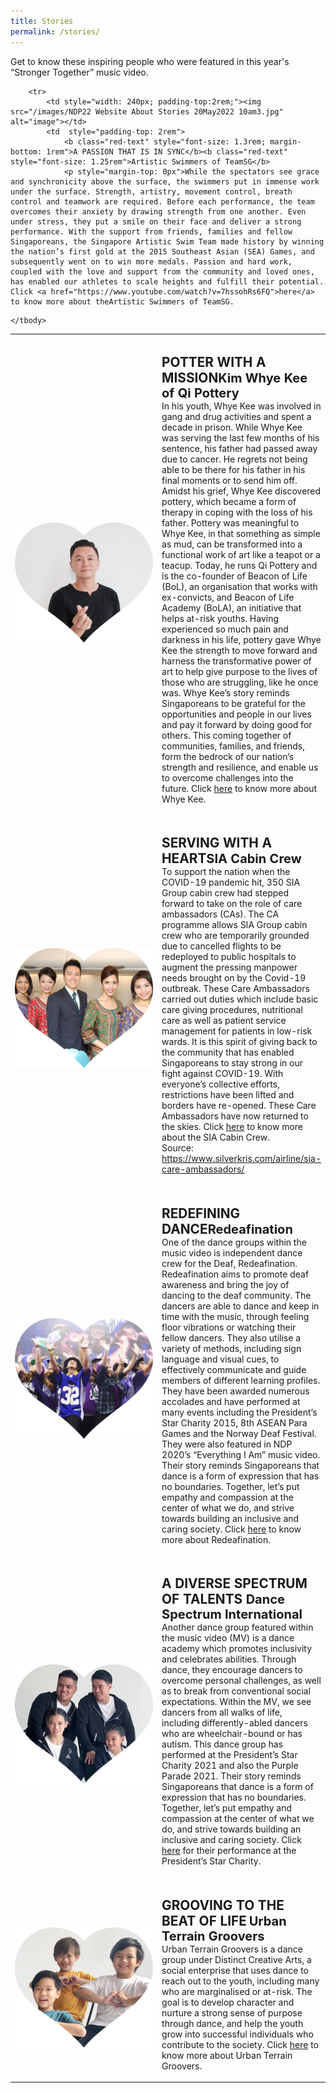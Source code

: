 ```yaml
---
title: Stories
permalink: /stories/
---
```

<style>
@media all and (max-width: 768px) {
			tr {
				width: 92vw !important;
	     display: flex;
		   flex-direction: column;
	align-items: center;
	  }
	
	td {
			width: 87% !important;
	   
	}
	
	td p {
		padding-right: 0px !important;
	padding-left: 0px !important;
	}
	}
	</style>

Get to know these inspiring people who were featured in this year's “Stronger Together” music video.

<table>
    <tbody>
        <tr>
            <td style="width: 240px; padding-top:2rem;"><img src="/images/NDP22 Website 17May20228.jpg" alt="image"></td>
            <td style="padding-top: 2rem">
                <b class="red-text" style="font-size: 1.3rem; margin-bottom: 1rem">POTTER WITH A MISSION</b><b class="red-text" style="font-size: 1.25rem">Kim Whye Kee of Qi Pottery</b>
                <p style="margin-top: 0px">In his youth, Whye Kee was involved in gang and drug activities and spent a decade in prison. While Whye Kee was serving the last few months of his sentence, his father had passed away due to cancer. He regrets not being able to be there for his father in his final moments or to send him off. Amidst his grief, Whye Kee discovered pottery, which became a form of therapy in coping with the loss of his father. Pottery was meaningful to Whye Kee, in that something as simple as mud, can be transformed into a functional work of art like a teapot or a teacup. Today, he runs Qi Pottery and is the co-founder of Beacon of Life (BoL), an organisation that works with ex-convicts, and Beacon of Life Academy (BoLA), an initiative that helps at-risk youths. Having experienced so much pain and darkness in his life, pottery gave Whye Kee the strength to move forward and harness the transformative power of art to help give purpose to the lives of those who are struggling, like he once was. Whye Kee’s story reminds Singaporeans to be grateful for the opportunities and people in our lives and pay it forward by doing good for others. This coming together of communities, families, and friends, form the bedrock of our nation’s strength and resilience, and enable us to overcome challenges into the future.  Click <a href="https://www.youtube.com/watch?v=t8WpLo8NGaI&t=27s">here</a> to know more about Whye Kee.</p>
            </td>
        </tr>
        <tr>
            <td style="width: 240px; padding-top:2rem;"><img src="/images/NDP22 Website About Stories 20May2022 10am2.jpg" alt="image"></td>
            <td  style="padding-top: 2rem">
                <b class="red-text" style="font-size: 1.3rem; margin-bottom: 1rem">SERVING WITH A HEART</b><b class="red-text" style="font-size: 1.25rem">SIA Cabin Crew</b>
                <p style="margin-top: 0px">To support the nation when the COVID-19 pandemic hit, 350 SIA Group cabin crew had stepped forward to take on the role of care ambassadors (CAs). The CA programme allows SIA Group cabin crew who are temporarily grounded due to cancelled flights to be redeployed to public hospitals to augment the pressing manpower needs brought on by the Covid-19 outbreak. These Care Ambassadors carried out duties which include basic care giving procedures, nutritional care as well as patient service management for patients in low-risk wards. It is this spirit of giving back to the community that has enabled Singaporeans to stay strong in our fight against COVID-19. With everyone’s collective efforts, restrictions have been lifted and borders have re-opened. These Care Ambassadors have now returned to the skies. Click <a href="https://www.youtube.com/watch?v=hi5S-91bw1s">here</a> to know more about the SIA Cabin Crew.<br>
									Source: <a href="https://www.silverkris.com/airline/sia-care-ambassadors/">https://www.silverkris.com/airline/sia-care-ambassadors/</a> </p>
            </td>
        </tr>

        <tr>
            <td style="width: 240px; padding-top:2rem;"><img src="/images/NDP22 Website About Stories 20May2022 10am3.jpg" alt="image"></td>
            <td  style="padding-top: 2rem">
                <b class="red-text" style="font-size: 1.3rem; margin-bottom: 1rem">A PASSION THAT IS IN SYNC</b><b class="red-text" style="font-size: 1.25rem">Artistic Swimmers of TeamSG</b>
                <p style="margin-top: 0px">While the spectators see grace and synchronicity above the surface, the swimmers put in immense work under the surface. Strength, artistry, movement control, breath control and teamwork are required. Before each performance, the team overcomes their anxiety by drawing strength from one another. Even under stress, they put a smile on their face and deliver a strong performance. With the support from friends, families and fellow Singaporeans, the Singapore Artistic Swim Team made history by winning the nation’s first gold at the 2015 Southeast Asian (SEA) Games, and subsequently went on to win more medals. Passion and hard work, coupled with the love and support from the community and loved ones, has enabled our athletes to scale heights and fulfill their potential.  Click <a href="https://www.youtube.com/watch?v=7hssohRs6FQ">here</a> to know more about theArtistic Swimmers of TeamSG.
</p>
            </td>
        </tr>
			        <tr>
            <td style="width: 240px; padding-top:2rem;"><img src="/images/NDP22 Website About Stories 20May2022 10am4.jpg" alt="image"></td>
            <td  style="padding-top: 2rem">
                <b class="red-text" style="font-size: 1.3rem; margin-bottom: 1rem">REDEFINING DANCE</b><b class="red-text" style="font-size: 1.25rem">Redeafination</b>
                <p style="margin-top: 0px">One of the dance groups within the music video is independent dance crew for the Deaf, Redeafination. Redeafination aims to promote deaf awareness and bring the joy of dancing to the deaf community. The dancers are able to dance and keep in time with the music, through feeling floor vibrations or watching their fellow dancers. They also utilise a variety of methods, including sign language and visual cues, to effectively communicate and guide members of different learning profiles. They have been awarded numerous accolades and have performed at many events including the President’s Star Charity 2015, 8th ASEAN Para Games and the Norway Deaf Festival. They were also featured in NDP 2020’s “Everything I Am” music video. Their story reminds Singaporeans that dance is a form of expression that has no boundaries. Together, let’s put empathy and compassion at the center of what we do, and strive towards building an inclusive and caring society. Click <a href="https://www.youtube.com/watch?v=WGd7mDZe5Io">here</a> to know more about Redeafination.</p>
            </td>
        </tr>
						        <tr>
            <td style="width: 240px; padding-top:2rem;"><img src="/images/NDP22 Website About Stories 20May2022 10am5.jpg" alt="image"></td>
            <td  style="padding-top: 2rem">
                <b class="red-text" style="font-size: 1.3rem; margin-bottom: 1rem">A DIVERSE SPECTRUM OF TALENTS </b>
							<b class="red-text" style="font-size: 1.25rem">Dance Spectrum International</b>
                <p style="margin-top: 0px">Another dance group featured within the music video (MV) is a dance academy which promotes inclusivity and celebrates abilities. Through dance, they encourage dancers to overcome personal challenges, as well as to break from conventional social expectations. Within the MV, we see dancers from all walks of life, including differently-abled dancers who are wheelchair-bound or has autism. This dance group has performed at the President’s Star Charity 2021 and also the Purple Parade 2021. Their story reminds Singaporeans that dance is a form of expression that has no boundaries. Together, let’s put empathy and compassion at the center of what we do, and strive towards building an inclusive and caring society. Click <a href="https://www.youtube.com/watch?v=WE7VcR9XouQ">here</a> for their performance at the President’s Star Charity. 

</p>
            </td>
        </tr>
			        <tr>
            <td style="width: 240px; padding-top:2rem;"><img src="/images/NDP22 Website Stories UTG 25May2022.jpg" alt="image"></td>
            <td  style="padding-top: 2rem">
                <b class="red-text" style="font-size: 1.3rem; margin-bottom: 1rem">GROOVING TO THE BEAT OF LIFE</b>
							<b class="red-text" style="font-size: 1.25rem">Urban Terrain Groovers</b>
                <p style="margin-top: 0px">Urban Terrain Groovers is a dance group under Distinct Creative Arts, a social enterprise that uses dance to reach out to the youth, including many who are marginalised or at-risk. The goal is to develop character and nurture a strong sense of purpose through dance, and help the youth grow into successful individuals who contribute to the society. Click <a href="https://www.distinctcreativearts.com/about-us">here</a> to know more about Urban Terrain Groovers.</p>
            </td>
        </tr>
						

      
        
    </tbody>
</table>